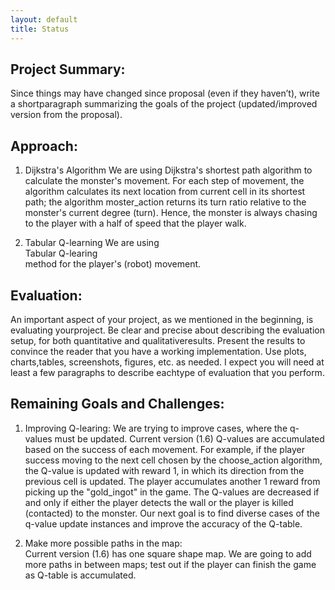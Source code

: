 ```yaml
---
layout: default
title: Status
---
```


## Project Summary: 
Since things may have changed since proposal (even if they haven’t), write a shortparagraph summarizing the goals of the project (updated/improved version from the proposal).

## Approach:
1. Dijkstra's Algorithm
	We are using Dijkstra's shortest path algorithm to calculate the monster's movement. For each step of movement, the algorithm calculates its next location from current cell in its shortest path; the algorithm moster_action returns its turn ratio relative to the monster's current degree (turn). Hence, the monster is always chasing to the player with a half of speed that the player walk.
   
2. Tabular Q-learning
	We are using <br>Tabular Q-learing<br> method for the player's (robot) movement.

## Evaluation:
An important aspect of your project, as we mentioned in the beginning, is evaluating yourproject. Be clear and precise about describing the evaluation setup, for both quantitative and qualitativeresults. Present the results to convince the reader that you have a working implementation. Use plots, charts,tables, screenshots, figures, etc. as needed. I expect you will need at least a few paragraphs to describe eachtype of evaluation that you perform.

## Remaining Goals and Challenges:
1. Improving Q-learing:
	We are trying to improve cases, where the q-values must be updated. Current version (1.6) Q-values are accumulated based on the success of each movement. For example, if the player success moving to the next cell chosen by the choose_action algorithm, the Q-value is updated with reward 1, in which its direction from the previous cell is updated. The player accumulates another 1 reward from picking up the "gold_ingot" in the game. The Q-values are decreased if and only if either the player detects the wall or the player is killed (contacted) to the monster. Our next goal is to find diverse cases of the q-value update instances and improve the accuracy of the Q-table.
	
2. Make more possible paths in the map:		
	Current version (1.6) has one square shape map. We are going to add more paths in between maps; test out if the player can finish the game as Q-table is accumulated.
